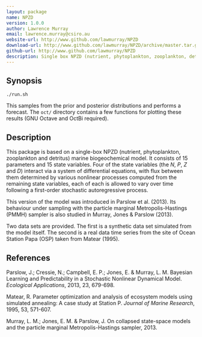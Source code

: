 ```yaml
---
layout: package
name: NPZD
version: 1.0.0
author: Lawrence Murray
email: lawrence.murray@csiro.au
website-url: http://www.github.com/lawmurray/NPZD
download-url: http://www.github.com/lawmurray/NPZD/archive/master.tar.gz
github-url: http://www.github.com/lawmurray/NPZD
description: Single box NPZD (nutrient, phytoplankton, zooplankton, detritus) marine biogeochemical model.
---
```


Synopsis
--------

    ./run.sh

This samples from the prior and posterior distributions and performs a
forecast. The `oct/` directory contains a few functions for plotting these
results (GNU Octave and OctBi required).


Description
-----------

This package is based on a single-box NPZD (nutrient, phytoplankton,
zooplankton and detritus) marine biogeochemical model. It consists of 15
parameters and 15 state variables. Four of the state variables (the $N$, $P$,
$Z$ and $D$) interact via a system of differential equations, with flux
between them determined by various nonlinear processes computed from the
remaining state variables, each of each is allowed to vary over time following
a first-order stochastic autoregressive process.

This version of the model was introduced in Parslow et al. (2013). Its
behaviour under sampling with the particle marginal Metropolis-Hastings (PMMH)
sampler is also studied in Murray, Jones & Parslow (2013).

Two data sets are provided. The first is a synthetic data set simulated from
the model itself. The second is a real data time series from the site of Ocean
Station Papa (OSP) taken from Matear (1995).


References
----------

Parslow, J.; Cressie, N.; Campbell, E. P.; Jones, E. & Murray, L. M. Bayesian
Learning and Predictability in a Stochastic Nonlinear Dynamical
Model. *Ecological Applications*, 2013, 23, 679-698.

Matear, R. Parameter optimization and analysis of ecosystem models using
simulated annealing: A case study at Station P. *Journal of Marine Research*,
1995, 53, 571-607.

Murray, L. M.; Jones, E. M. & Parslow, J. On collapsed state-space models and
the particle marginal Metropolis-Hastings sampler, 2013.
